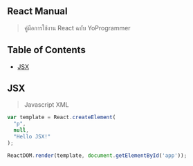 ## React Manual
> คู่มือการใช้งาน React ฉบับ YoProgrammer

## Table of Contents
- [JSX](#jsx)

## JSX
> Javascript XML

```javascript
var template = React.createElement(
  "p",
  null,
  "Hello JSX!"
);

ReactDOM.render(template, document.getElementById('app'));
```